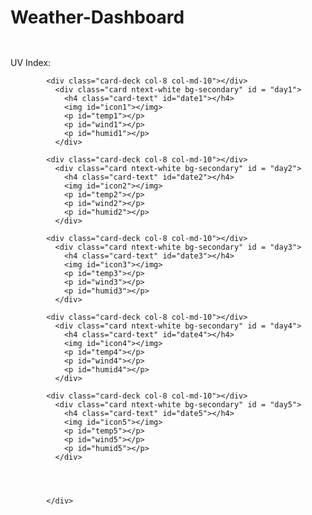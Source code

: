 # Weather-Dashboard
<main class="mainEl col-7 col-md-9" id ="Current">
            <div class= "main border border primary">
              <h2 id="city"><span id="currentDate"></span><img id="currentIcon"></h2>
              <p id="currentTemp"></p>
              <p id="currentWind"></p>
              <p id="currentHumid"></p>
              <p id="currentUV">UV Index: <span id= "uvIndex"></span></p>
            </div>

            <div class="card-deck col-8 col-md-10"></div>
              <div class="card ntext-white bg-secondary" id = "day1">
                <h4 class="card-text" id="date1"></h4>
                <img id="icon1"></img>
                <p id="temp1"></p>
                <p id="wind1"></p>
                <p id="humid1"></p>
              </div>

            <div class="card-deck col-8 col-md-10"></div>
              <div class="card ntext-white bg-secondary" id = "day2">
                <h4 class="card-text" id="date2"></h4>
                <img id="icon2"></img>
                <p id="temp2"></p>
                <p id="wind2"></p>
                <p id="humid2"></p>
              </div>

            <div class="card-deck col-8 col-md-10"></div>
              <div class="card ntext-white bg-secondary" id = "day3">
                <h4 class="card-text" id="date3"></h4>
                <img id="icon3"></img>
                <p id="temp3"></p>
                <p id="wind3"></p>
                <p id="humid3"></p>
              </div>

            <div class="card-deck col-8 col-md-10"></div>
              <div class="card ntext-white bg-secondary" id = "day4">
                <h4 class="card-text" id="date4"></h4>
                <img id="icon4"></img>
                <p id="temp4"></p>
                <p id="wind4"></p>
                <p id="humid4"></p>
              </div>

            <div class="card-deck col-8 col-md-10"></div>
              <div class="card ntext-white bg-secondary" id = "day5">
                <h4 class="card-text" id="date5"></h4>
                <img id="icon5"></img>
                <p id="temp5"></p>
                <p id="wind5"></p>
                <p id="humid5"></p>
              </div>



            
            </div>

            

        